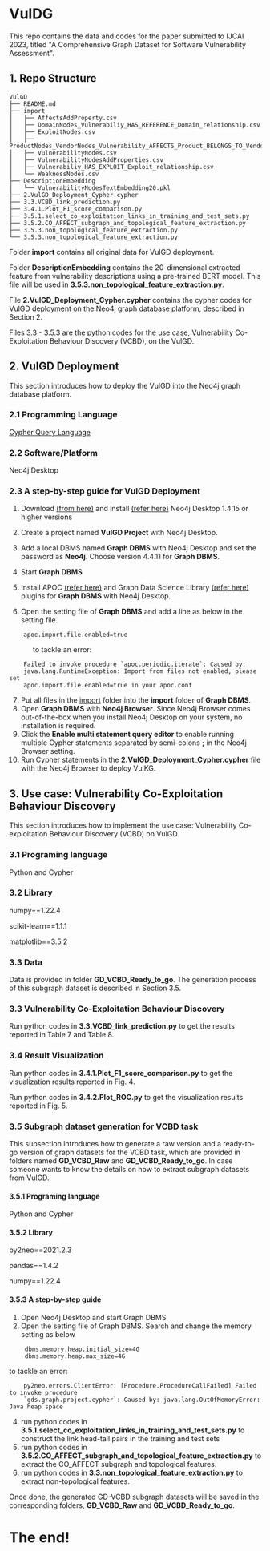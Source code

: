 # VulDG
This repo contains the data and codes for the paper submitted to IJCAI 2023, titled "A Comprehensive Graph Dataset for Software Vulnerability Assessment".

## 1. Repo Structure


```
VulGD
├── README.md 
├── import
│   ├── AffectsAddProperty.csv
│   ├── DomainNodes_Vulnerabiliy_HAS_REFERENCE_Domain_relationship.csv
│   ├── ExploitNodes.csv
│   ├── ProductNodes_VendorNodes_Vulnerability_AFFECTS_Product_BELONGS_TO_Vendor.csv
│   ├── VulnerabilityNodes.csv
│   ├── VulnerabilityNodesAddProperties.csv
│   ├── Vulnerabiliy_HAS_EXPLOIT_Exploit_relationship.csv
│   └── WeaknessNodes.csv
├── DescriptionEmbedding
│   └── VulnerabilityNodesTextEmbedding20.pkl
├── 2.VulGD_Deployment_Cypher.cypher
├── 3.3.VCBD_link_prediction.py
├── 3.4.1.Plot_F1_score_comparison.py
├── 3.5.1.select_co_exploitation_links_in_training_and_test_sets.py
├── 3.5.2.CO_AFFECT_subgraph_and_topological_feature_extraction.py
├── 3.5.3.non_topological_feature_extraction.py
└── 3.5.3.non_topological_feature_extraction.py
```

Folder **import** contains all original data for VulGD deployment.

Folder **DescriptionEmbedding** contains the 20-dimensional extracted feature from vulnerability descriptions using a pre-trained BERT model. This file will be used in **3.5.3.non_topological_feature_extraction.py**. 

File **2.VulGD_Deployment_Cypher.cypher** contains the cypher codes for VulGD deployment on the Neo4j graph database platform, described in Section 2. 

Files 3.3 - 3.5.3 are the python codes for the use case, Vulnerability Co-Exploitation Behaviour Discovery (VCBD), on the VulGD.



## 2. VulGD Deployment
This section introduces how to deploy the VulGD into the Neo4j graph database platform.
### 2.1 Programming Language
[Cypher Query Language](https://neo4j.com/developer/cypher/)
### 2.2 Software/Platform
Neo4j Desktop
### 2.3 A step-by-step guide for VulGD Deployment
1. Download [(from here)](https://neo4j.com/download/) and install [(refer here)]( https://neo4j.com/docs/desktop-manual/current/installation/) Neo4j Desktop 1.4.15 or higher versions
2. Create a project named **VulGD Project** with Neo4j Desktop.
3. Add a local DBMS named **Graph DBMS** with Neo4j Desktop and set the password as **Neo4j**. Choose version 4.4.11 for **Graph DBMS**.
4. Start **Graph DBMS**
5. Install APOC [(refer here)](https://neo4j.com/labs/apoc/4.3/installation/) and Graph Data Science Library [(refer here)](https://neo4j.com/docs/graph-data-science/current/installation/neo4j-desktop/) plugins for **Graph DBMS** with Neo4j Desktop.
 
6. Open the setting file of **Graph DBMS** and add a line as below in the setting file. 
```
    apoc.import.file.enabled=true
```
&nbsp;&nbsp;&nbsp;&nbsp;&nbsp;&nbsp;&nbsp;&nbsp;&nbsp;&nbsp;&nbsp;&nbsp;to tackle an error:

```
    Failed to invoke procedure `apoc.periodic.iterate`: Caused by: 
    java.lang.RuntimeException: Import from files not enabled, please set 
    apoc.import.file.enabled=true in your apoc.conf
```
7. Put all files in the [import](import/) folder into the **import** folder of **Graph DBMS**.
8. Open **Graph DBMS** with **Neo4j Browser**. Since Neo4j Browser comes out-of-the-box when you install Neo4j Desktop on your system, no installation is required.
9.  Click the **Enable multi statement query editor** to enable running multiple Cypher statements separated by semi-colons **;** in the Neo4j Browser setting.
10. Run Cypher statements in the **2.VulGD_Deployment_Cypher.cypher** file with the Neo4j Browser to deploy VulKG.

## 3. Use case: Vulnerability Co-Exploitation Behaviour Discovery
This section introduces how to implement the use case: Vulnerability Co-exploitation Behaviour Discovery (VCBD) on VulGD.

### 3.1 Programing language
Python and Cypher

### 3.2 Library
numpy==1.22.4

scikit-learn==1.1.1

matplotlib==3.5.2

### 3.3 Data
Data is provided in folder **GD_VCBD_Ready_to_go**. The generation process of this subgraph dataset is described in Section 3.5. 

### 3.3 Vulnerability Co-Exploitation Behaviour Discovery

Run python codes in 
**3.3.VCBD_link_prediction.py** to get the results reported in Table 7 and Table 8. 

### 3.4 Result Visualization

Run python codes in 
**3.4.1.Plot_F1_score_comparison.py** to get  the visualization results reported in Fig. 4.

Run python codes in **3.4.2.Plot_ROC.py** to get the visualization results reported in Fig. 5.

### 3.5 Subgraph dataset generation for VCBD task

This subsection introduces how to generate a raw version and a ready-to-go version of graph datasets for the VCBD task, which are provided in folders named **GD_VCBD_Raw** and **GD_VCBD_Ready_to_go**.  In case someone wants to know the details on how to extract subgraph datasets from VulGD.  

#### 3.5.1 Programing language
Python and Cypher

#### 3.5.2 Library
py2neo==2021.2.3

pandas==1.4.2

numpy==1.22.4

#### 3.5.3 A step-by-step guide

1. Open Neo4j Desktop and start Graph DBMS
2. Open the setting file of Graph DBMS. Search and change the memory setting as below 
   ``` 
    dbms.memory.heap.initial_size=4G
    dbms.memory.heap.max_size=4G
   ```
to tackle an error:
```
    py2neo.errors.ClientError: [Procedure.ProcedureCallFailed] Failed to invoke procedure 
    `gds.graph.project.cypher`: Caused by: java.lang.OutOfMemoryError: Java heap space
```
4. run python codes in 
**3.5.1.select_co_exploitation_links_in_training_and_test_sets.py** to construct the link head-tail pairs in the training and test sets
5. run python codes in 
**3.5.2.CO_AFFECT_subgraph_and_topological_feature_extraction.py**  to extract the CO_AFFECT subgraph and topological features.
6. run python codes in 
**3.3.non_topological_feature_extraction.py** to extract non-topological features.

Once done, the generated GD-VCBD subgraph datasets will be saved in the corresponding folders, **GD_VCBD_Raw** and **GD_VCBD_Ready_to_go**.

# The end!

